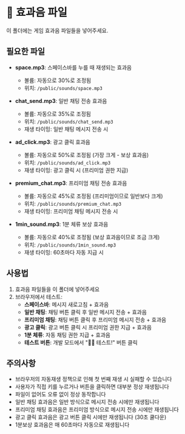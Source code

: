 # 🎵 효과음 파일

이 폴더에는 게임 효과음 파일들을 넣어주세요.

## 필요한 파일

- **space.mp3**: 스페이스바를 누를 때 재생되는 효과음
  - 볼륨: 자동으로 30%로 조정됨
  - 위치: `/public/sounds/space.mp3`

- **chat_send.mp3**: 일반 채팅 전송 효과음
  - 볼륨: 자동으로 35%로 조정됨
  - 위치: `/public/sounds/chat_send.mp3`
  - 재생 타이밍: 일반 채팅 메시지 전송 시

- **ad_click.mp3**: 광고 클릭 효과음
  - 볼륨: 자동으로 50%로 조정됨 (가장 크게 - 보상 효과음)
  - 위치: `/public/sounds/ad_click.mp3`
  - 재생 타이밍: 광고 클릭 시 (프리미엄 권한 지급)

- **premium_chat.mp3**: 프리미엄 채팅 전송 효과음
  - 볼륨: 자동으로 45%로 조정됨 (프리미엄이므로 일반보다 크게)
  - 위치: `/public/sounds/premium_chat.mp3`
  - 재생 타이밍: 프리미엄 채팅 메시지 전송 시

- **1min_sound.mp3**: 1분 체류 보상 효과음
  - 볼륨: 자동으로 40%로 조정됨 (보상 효과음이므로 조금 크게)
  - 위치: `/public/sounds/1min_sound.mp3`
  - 재생 타이밍: 60초마다 자동 지급 시

## 사용법

1. 효과음 파일들을 이 폴더에 넣어주세요
2. 브라우저에서 테스트:
   - **스페이스바**: 메시지 새로고침 + 효과음
   - **일반 채팅**: 채팅 버튼 클릭 후 일반 메시지 전송 + 효과음
   - **프리미엄 채팅**: 채팅 버튼 클릭 후 프리미엄 메시지 전송 + 효과음
   - **광고 클릭**: 광고 버튼 클릭 시 프리미엄 권한 지급 + 효과음
   - **1분 체류**: 자동 채팅 권한 지급 + 효과음
   - **테스트 버튼**: 개발 모드에서 "🚀🎵 테스트!" 버튼 클릭

## 주의사항

- 브라우저의 자동재생 정책으로 인해 첫 번째 재생 시 실패할 수 있습니다
- 사용자가 직접 키를 누르거나 버튼을 클릭하면 대부분 정상 재생됩니다
- 파일이 없어도 오류 없이 정상 동작합니다
- 일반 채팅 효과음은 일반 방식으로 메시지 전송 시에만 재생됩니다
- 프리미엄 채팅 효과음은 프리미엄 방식으로 메시지 전송 시에만 재생됩니다
- 광고 클릭 효과음은 광고 버튼 클릭 시에만 재생됩니다 (30초 쿨다운)
- 1분보상 효과음은 매 60초마다 자동으로 재생됩니다
